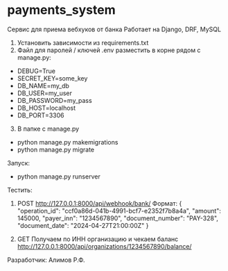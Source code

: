 # payments_system

Сервис для приема вебхуков от банка
Работает на Django, DRF, MySQL

1. Установить зависимости из requirements.txt
2. Файл для паролей / ключей .env разместить в корне рядом с manage.py:
- DEBUG=True
- SECRET_KEY=some_key
- DB_NAME=my_db
- DB_USER=my_user
- DB_PASSWORD=my_pass
- DB_HOST=localhost
- DB_PORT=3306
3. В папке с manage.py

- python manage.py makemigrations
- python manage.py migrate

Запуск: 
- python manage.py runserver

Тестить:
1. POST http://127.0.0.1:8000/api/webhook/bank/ 
Формат:
{
  "operation_id": "ccf0a86d-041b-4991-bcf7-e2352f7b8a4a",
  "amount": 145000,
  "payer_inn": "1234567890",
  "document_number": "PAY-328",
  "document_date": "2024-04-27T21:00:00Z"
}

2. GET
Получаем по ИНН организацию и чекаем баланс
http://127.0.0.1:8000/api/organizations/1234567890/balance/ 


Разработчик:
Алимов Р.Ф.
